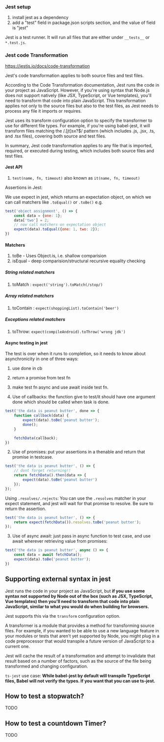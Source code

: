 

### Jest setup

1. install jest as a dependency
2. add a "test" field in package.json scripts section, and the value of field is "jest"

Jest is a test runner.
It will run all files that are either under `__tests__` or `*.test.js`.

### Jest code Transformation

https://jestjs.io/docs/code-transformation

Jest's code transformation applies to both source files and test files.

According to the Code Transformation documentation, Jest runs the code in your project as JavaScript. However, if you're using syntax that Node.js does not support natively (like JSX, TypeScript, or Vue templates), you'll need to transform that code into plain JavaScript. This transformation applies not only to the source files but also to the test files, as Jest needs to process any file it imports or requires.

Jest uses its transform configuration option to specify the transformer to use for different file types. For example, if you're using babel-jest, it will transform files matching the /\.[jt]sx?$/ pattern (which includes .js, .jsx, .ts, and .tsx files), covering both source and test files.

In summary, Jest code transformation applies to any file that is imported, required, or executed during testing, which includes both source files and test files.



#### Jest API

1. `test(name, fn, timeout)` also known as `it(name, fn, timeout)`


Assertions in Jest:

We use expect in jest, which returns an expectation object, on which we can call
matchers like `.toEqual()` or `.toBe()`
e.g.
``` js
test('object assignment', () => {
    const data = {one: 1};
    data['two'] = 2;
    // now call matchers on expectation object
    expect(data).toEqual({one: 1, two: 2});
})
```

#### Matchers

1. toBe - Uses Object.is, i.e. shallow comparision
2. isEqual - deep comparision/structural recursive equality checking

##### String related matchers

1. toMatch : `expect('string').toMatch(/stop/)`

##### Array related matchers

1. toContain : `expect(shoppingList).toContain('beer')`

##### Exceptions related matchers

1. toThrow: `expect(compileAndroid).toThrow('wrong jdk')`


#### Async testing in jest

The test is over when it runs to completion, so it needs to know about asynchronicity in one of three ways:
1. use done in cb
2. return a promise from test fn
3. make test fn async and use await inside test fn.

1. Use of callbacks: the function give to test/it should have one argument done which should be called when
task is done.
``` js
test('the data is peanut butter', done => {
    function callback(data) {
        expect(data).toBe('peanut butter');
        done();
    }

    fetchData(callback);
})
```

2. Use of promises: put your assertions in a thenable and return that promise in testcase.
``` js
test('the data is peanut butter', () => {
    // dont forget returning!!
    return fetchData().then(data => {
        expect(data).toBe('peanut butter')
    });
});
```

Using `.resolves/.rejects`:
You can use the `.resolves` matcher in your expect statement, and jest will wait for that promise to resolve.
Be sure to return the assertion.
``` js
test('the data is peanut butter', () => {
    return expect(fetchData()).resolves.toBe('peanut butter');
});
```

3. Use of async await: just pass in async function to test case, and use await wherever retrieving value from promises:
``` js
test('the data is peanut butter', async () => {
    const data = await fetchData();
    expect(data).toBe('peanut butter');
})
```

## Supporting external syntax in jest

Jest runs the code in your project as JavaScript, but **if you use some syntax not supported by Node out of the box (such as JSX, TypeScript, Vue templates) then you'll need to transform that code into plain JavaScript, similar to what you would do when building for browsers.**

Jest supports this via the `transform` configuration option.

A transformer is a module that provides a method for transforming source files. For example, if you wanted to be able to use a new language feature in your modules or tests that aren't yet supported by Node, you might plug in a code preprocessor that would transpile a future version of JavaScript to a current one.

Jest will cache the result of a transformation and attempt to invalidate that result based on a number of factors, such as the source of the file being transformed and changing configuration.

`ts-jest` use case: **While babel-jest by default will transpile TypeScript files, Babel will not verify the types. If you want that you can use ts-jest.**

## How to test a stopwatch?

TODO

## How to test a countdown Timer?

TODO


